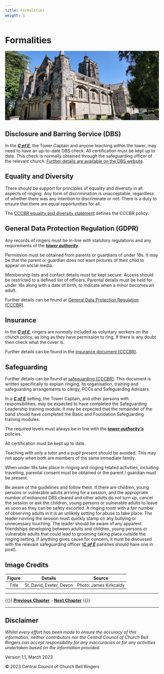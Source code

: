 ```yaml
---
title: Formalities
weight: 3
---
```


# Formalities 

![St David, Exeter, Devon](ExeterSD.jpg)

## Disclosure and Barring Service (DBS)

In the ***[C of E](../glossary/#c-of-e)***, the Tower Captain and anyone teaching within the tower, may need to have an up-to-date DBS check. All certification must be kept up to date. This check is normally obtained through the safeguarding officer of the relevant church. [Further details are available on the DBS website](https://www.gov.uk/government/organisations/disclosure-and-barring-service).

## Equality and Diversity

There should be support for principles of equality and diversity in all aspects of ringing. Any form of discrimination is unacceptable, regardless of whether there was any intention to discriminate or not. There is a duty to ensure that there are equal opportunities for all. 

The [CCCBR equality and diversity statement](https://cccbr.org.uk/about/governance/equality-and-diversity-statement/) defines the CCCBR policy.

## General Data Protection Regulation (GDPR) 

Any records of ringers must be in-line with statutory regulations and any requirements of the ***[tower authority](../glossary/#tower-authority)***.  

Permission must be obtained from parents or guardians of under 18s. It may be that the parent or guardian does not want pictures of their child to appear on social media.

Membership lists and contact details must be kept secure. Access should be restricted to a defined list of officers. Parental details must be held for under 18s along with a date of birth, to indicate when a minor becomes an adult.  

Further details can be found at [General Data Protection Regulation (CCCBR)](https://cccbr.org.uk/wp-content/uploads/2020/02/GDPR-Chris-Mew.pdf).

## Insurance 

In the ***[C of E](../glossary/#c-of-e)***, ringers are normally included as voluntary workers on the church policy, as long as they have permission to ring. If there is any doubt then check what the cover is.

Further details can be found in the [insurance document (CCCBR)](https://cccbr.org.uk/wp-content/uploads/2022/05/SM_Insurance_2022_v4.pdf).

## Safeguarding 

Further details can be found at [safeguarding (CCCBR)](https://cccbr.org.uk/2022/12/08/launch-of-from-practice-to-perfect/). This document is written specifically to explain ringing, its organisation, training and safeguarding arrangements to clergy, PCCs and Safeguarding Advisers

In a ***[C of E](../glossary/#c-of-e)*** setting, the Tower Captain, and other persons with responsibilities, may be expected to have completed the Safeguarding Leadership training module. It may be expected that the remainder of the band should have completed the Basic and Foundation Safeguarding training modules.  

The required levels must always be in line with the ***[tower authority’s](../glossary/#tower-authority)*** policies.   

All certification must be kept up to date. 

Teaching with only a tutor and a pupil present should be avoided. This may not apply when both are members of the same immediate family.  

When under 18s take place in ringing and ringing related activities, including travelling, parental consent must be obtained or the parent / guardian must be present.

Be aware of the guidelines and follow them. If there are children, young persons or vulnerable adults arriving for a session, and the appropriate number of enhanced DBS cleared and other adults do not turn up, cancel the session or ask the children, young persons or vulnerable adults to leave as soon as they can be safely escorted. A ringing room with a fair number of observing adults in it is an unlikely setting for abuse to take place. The leader running the session must quickly stamp on any bullying or unnecessary touching. The leader should be aware of any apparent friendships developing between adults and children, young persons or vulnerable adults that could lead to grooming taking place outside the ringing setting. If anything gives cause for concern, it must be discussed with the relevant safeguarding officer (***[C of E](../glossary/#c-of-e)*** parishes should have one in post). 

## Image Credits

| Figure | Details | Source |
| :---: | --- | --- |
| Title | St. David, Exeter, Devon | Photo: James Kirkcaldy |

----

{{<hint info>}}
**[Previous Chapter](../communication/)** - **[Next Chapter](../finance/)**
{{</hint>}}

----

## Disclaimer
 
*Whilst every effort has been made to ensure the accuracy of this information, neither contributors nor the Central Council of Church Bell Ringers can accept responsibility for any inaccuracies or for any activities undertaken based on the information provided.*

Version 1.1, March 2023

© 2023 Central Council of Church Bell Ringers

